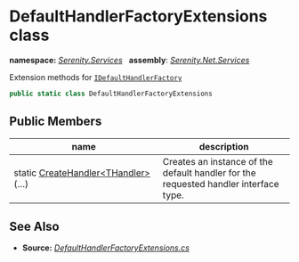 # DefaultHandlerFactoryExtensions class
**namespace:** *[Serenity.Services](../README.md#serenity.services-namespace)*   **assembly**: *[Serenity.Net.Services](../README.md)*

Extension methods for [`IDefaultHandlerFactory`](IDefaultHandlerFactory.md)

```csharp
public static class DefaultHandlerFactoryExtensions
```

## Public Members

| name | description |
| --- | --- |
| static [CreateHandler&lt;THandler&gt;](DefaultHandlerFactoryExtensions/CreateHandler.md)(…) | Creates an instance of the default handler for the requested handler interface type. |

## See Also

* **Source:** *[DefaultHandlerFactoryExtensions.cs](https://github.com/serenity-is/Serenity/blob/master/src/Serenity.Net.Services/RequestHandlers/Handler/DefaultHandlerFactoryExtensions.cs)*